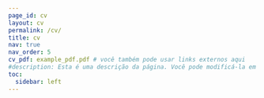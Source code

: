 ```yaml
---
page_id: cv
layout: cv
permalink: /cv/
title: cv
nav: true
nav_order: 5
cv_pdf: example_pdf.pdf # você também pode usar links externos aqui
#description: Esta é uma descrição da página. Você pode modificá-la em '_pages/cv.md'. Você também pode alterar ou remover o botão de download de PDF no topo.
toc:
  sidebar: left
---
```

